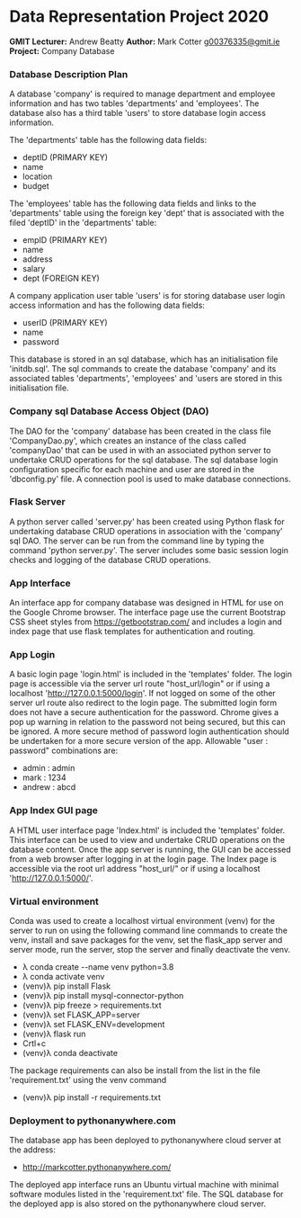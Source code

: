 # Data Representation Project 2020
**GMIT Lecturer:** Andrew Beatty
**Author:** Mark Cotter g00376335@gmit.ie
**Project:** Company Database

### Database Description Plan
A database 'company' is required to manage department and employee information and has two tables 'departments' and 'employees'. The database also has a third table 'users' to store database login access information.

The 'departments' table has the following data fields:
* deptID (PRIMARY KEY)
* name
* location
* budget

The 'employees' table has the following data fields and links to the 'departments' table using the foreign key 'dept' that is associated with the filed 'deptID' in the 'departments' table:
* empID (PRIMARY KEY)
* name
* address
* salary
* dept (FOREIGN KEY)

A company application user table 'users' is for storing database user login access information and has the following data fields:
* userID (PRIMARY KEY)
* name
* password

This database is stored in an sql database, which has an initialisation file 'initdb.sql'. The sql commands to create the database 'company' and its associated tables 'departments', 'employees' and 'users are stored in this initialisation file.

### Company sql Database Access Object (DAO)
The DAO for the 'company' database has been created in the class file 'CompanyDao.py', which creates an instance of the class called 'companyDao' that can be used in with an associated python server to undertake CRUD operations for the sql database. The sql database login configuration specific for each machine and user are stored in the 'dbconfig.py' file. A connection pool is used to make database connections.

### Flask Server
A python server called 'server.py' has been created using Python flask for undertaking database CRUD operations in association with the 'company' sql DAO. The server can be run from the command line by typing the command 'python server.py'. The server includes some basic session login checks and logging of the database CRUD operations.

### App Interface
An interface app for company database was designed in HTML for use on the Google Chrome browser. The interface page use the current Bootstrap CSS sheet styles from https://getbootstrap.com/ and includes a login and index page that use flask templates for authentication and routing.

### App Login
A basic login page 'login.html' is included in the 'templates' folder. The login page is accessible via the server url route "host_url/login" or if using a localhost  'http://127.0.0.1:5000/login'. If not logged on some of the other server url route also redirect to the login page. The submitted login form does not have a secure authentication for the password. Chrome gives a pop up warning in relation to the password not being secured, but this can be ignored. A more secure method of password login authentication should be undertaken for a more secure version of the app. Allowable "user : password" combinations are:
* admin : admin
* mark : 1234
* andrew : abcd

### App Index GUI page
A HTML user interface page 'Index.html' is included the 'templates' folder. This interface can be used to view and undertake CRUD operations on the database content. Once the app server is running, the GUI can be accessed from a web browser after logging in at the login page. The Index page is accessible via the root url address "host_url/" or if using a localhost 'http://127.0.0.1:5000/'.

### Virtual environment
Conda was used to create a localhost virtual environment (venv) for the server to run on using the following command line commands to create the venv, install and save packages for the venv, set the flask_app server and server mode, run the server, stop the server and finally deactivate the venv.

* λ conda create --name venv python=3.8
* λ conda activate venv
* (venv)λ pip install Flask
* (venv)λ pip install mysql-connector-python
* (venv)λ pip freeze > requirements.txt
* (venv)λ set FLASK_APP=server
* (venv)λ set FLASK_ENV=development
* (venv)λ flask run
* Crtl+c
* (venv)λ conda deactivate

The package requirements can also be install from the list in the file 'requirement.txt' using the venv command
* (venv)λ pip install -r requirements.txt

### Deployment to pythonanywhere.com
The database app has been deployed to pythonanywhere cloud server at the address:

* http://markcotter.pythonanywhere.com/

The deployed app interface runs an Ubuntu virtual machine with minimal software modules listed in the 'requirement.txt' file. The SQL database for the deployed app is also stored on the pythonanywhere cloud server.